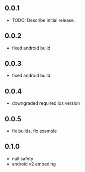 ## 0.0.1

* TODO: Describe initial release.

## 0.0.2

* fixed android build

## 0.0.3

* fixed android build

## 0.0.4

* downgraded required ios version

## 0.0.5

* fix builds, fix example

## 0.1.0

* null safety
* android v2 embeding
